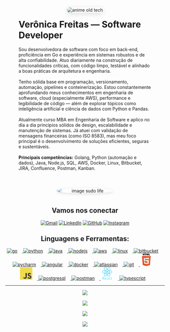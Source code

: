 <div align="center">

<img src="https://github.com/user-attachments/assets/a99b0d1d-2fd8-4290-9997-8046b12ca622" alt="anime old tech" width="350" style="margin-bottom: 20px; border-radius: 12px; box-shadow: 0 4px 16px #0002;"/>

<div style="display: flex; align-items: center; justify-content: center; gap: 40px; flex-wrap: wrap; margin-bottom: 24px;">
  <div style="text-align: left; max-width: 420px; min-width: 260px;">
    <h1 style="margin-top:0;">Verônica Freitas — Software Developer</h1>
    <p>
      Sou desenvolvedora de software com foco em back-end, proficiência em Go e experiência em sistemas robustos e de alta confiabilidade. Atuo diariamente na construção de funcionalidades críticas, com código limpo, testável e alinhado a boas práticas de arquitetura e engenharia.<br><br>
      Tenho sólida base em programação, versionamento, automação, pipelines e conteinerização. Estou constantemente aprofundando meus conhecimentos em engenharia de software, cloud (especialmente AWS), performance e legibilidade de código — além de explorar tópicos como inteligência artificial e ciência de dados com Python e Pandas.<br><br>
      Atualmente curso MBA em Engenharia de Software e aplico no dia a dia princípios sólidos de design, escalabilidade e manutenção de sistemas. Já atuei com validação de mensagens financeiras (como ISO 8583), mas meu foco principal é o desenvolvimento de soluções eficientes, seguras e sustentáveis.<br><br>
      <strong>Principais competências:</strong> Golang, Python (automação e dados), Java, Node.js, SQL, AWS, Docker, Linux, Bitbucket, JIRA, Confluence, Postman, Kanban.
    </p>
  </div>
  <div>
    <img src="https://github.com/user-attachments/assets/492db9f5-4e02-4471-a003-a7a66a932ed8" title="image sudo life" alt="image sudo life" width="180" style="border-radius: 50%; box-shadow: 0 2px 8px #0002; display: block; margin: 0 auto 12px auto;"/>
  </div>
</div>


<h2 align="center">Vamos nos conectar</h2>

<p align="center">
	<a href="mailto:verofreitt@gmail.com"><img src="https://img.icons8.com/bubbles/50/000000/gmail.png" title='Gmail' alt="Gmail"/></a>
	<a href="https://www.linkedin.com/in/verofreitt/"><img src="https://img.icons8.com/bubbles/50/000000/linkedin.png" title='LinkedIn' alt="LinkedIn"/></a>
  <a href="https://github.com/verofreitt"><img src="https://img.icons8.com/bubbles/50/000000/github.png" title='GitHub' alt="GitHub"/></a>
	<a href="https://www.instagram.com/verofreitt/"><img src="https://img.icons8.com/bubbles/50/000000/instagram.png" alt="Instagram"/></a>
	
</p>

<h2 align="center">Linguagens e Ferramentas:</h2>
<p align="center">
<a href="https://go.dev/" target="_blank" rel="noreferrer"> <img src="https://icongr.am/devicon/go-original.svg" alt="go" width="40" height="40" style="margin-right: 15px;"/> </a>
<a href="https://www.python.org/" target="_blank" rel="noreferrer"> <img src="https://icongr.am/devicon/python-original.svg" alt="python" width="40" height="40" style="margin-right: 15px;"/> </a>
<a href="https://docs.oracle.com/en/java/"> <img src="https://icongr.am/devicon/java-original.svg" alt="java" width="40" height="40" style="margin-right: 15px;"/> </a> 
<a href="https://nodejs.org" target="_blank" rel="noreferrer"> <img src="https://icongr.am/devicon/nodejs-original.svg" alt="nodejs" width="40" height="40" style="margin-right: 15px;"/> </a>
<a href="https://aws.amazon.com/" target="_blank" rel="noreferrer"> <img src="https://icongr.am/devicon/amazonwebservices-original.svg" alt="aws" width="40" height="40" style="margin-right: 15px;"/> </a>
<a href="https://www.linux.org/" target="_blank" rel="noreferrer"> <img src="https://icongr.am/devicon/linux-original.svg" alt="linux" width="40" height="40" style="margin-right: 15px;"/> </a>
<a href="https://bitbucket.org/" target="_blank" rel="noreferrer"> <img src="https://icongr.am/devicon/bitbucket-original.svg" alt="bitbucket" width="40" height="40" style="margin-right: 15px;"/> </a>
<a href="https://www.jetbrains.com/pycharm/" target="_blank" rel="noreferrer"> <img src="https://icongr.am/devicon/pycharm-original.svg" alt="pycharm" width="40" height="40" style="margin-right: 15px;"/> </a>
<a href="https://angular.io" target="_blank" rel="noreferrer"> <img src="https://angular.io/assets/images/logos/angular/angular.svg" alt="angular" width="40" height="40" style="margin-right: 15px;"/> </a>
<a href="https://www.docker.com/" target="_blank" rel="noreferrer"> <img src="https://icongr.am/devicon/docker-original.svg" alt="docker" width="40" height="40" style="margin-right: 15px;"/> </a>
<a href="https://www.atlassian.com" target="_blank" rel="noreferrer"> <img src="https://icongr.am/devicon/confluence-original.svg" alt="atlassian" width="40" height="40" style="margin-right: 15px;"/> </a>
<a href="https://git-scm.com/" target="_blank" rel="noreferrer"> <img src="https://www.vectorlogo.zone/logos/git-scm/git-scm-icon.svg" alt="git" width="40" height="40" style="margin-right: 15px;"/> </a> 
<a href="https://www.w3.org/html/" target="_blank" rel="noreferrer"> <img src="https://raw.githubusercontent.com/devicons/devicon/master/icons/html5/html5-original-wordmark.svg" alt="html5" width="40" height="40" style="margin-right: 15px;"/> </a> 
<a href="https://developer.mozilla.org/en-US/docs/Web/JavaScript" target="_blank" rel="noreferrer"> <img src="https://raw.githubusercontent.com/devicons/devicon/master/icons/javascript/javascript-original.svg" alt="javascript" width="40" height="40" style="margin-right: 15px;"/> </a> 
<a href="https:" target="_blank" rel="noreferrer"> <img src="https://icongr.am/devicon/postgresql-original.svg" alt="postgresql" width="40" height="40" style="margin-right: 15px;"/> </a>
<a href="https://postman.com" target="_blank" rel="noreferrer"> <img src="https://www.vectorlogo.zone/logos/getpostman/getpostman-icon.svg" alt="postman" width="40" height="40" style="margin-right: 15px;"/> </a>
<a href="https://reactjs.org/" target="_blank" rel="noreferrer"> <img src="https://raw.githubusercontent.com/devicons/devicon/master/icons/react/react-original-wordmark.svg" alt="react" width="40" height="40" style="margin-right: 15px;"/> </a>
<a href="https://www.typescriptlang.org/" target="_blank" rel="noreferrer"> <img src="https://icongr.am/devicon/typescript-plain.svg" alt="typescript" width="40" height="40" style="margin-right: 15px;"/> </a>
</p>

-------



![](https://komarev.com/ghpvc/?username=verofreitt)

![](https://github-readme-stats.vercel.app/api?username=verofreitt&theme=tokyonight&show_icons=true&count_private=true&include_all_commits=true)

![](http://github-readme-streak-stats.herokuapp.com?user=verofreitt&theme=tokyonight&count_private=true&include_all_commits=true)

![](https://github-readme-stats.vercel.app/api/top-langs?username=verofreitt&show_icons=true&theme=tokyonight)

<div>
